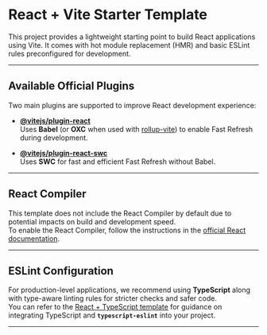 # React + Vite Starter Template

This project provides a lightweight starting point to build React applications using Vite. It comes with hot module replacement (HMR) and basic ESLint rules preconfigured for development.

---

## Available Official Plugins

Two main plugins are supported to improve React development experience:

- **[@vitejs/plugin-react](https://github.com/vitejs/vite-plugin-react/blob/main/packages/plugin-react)**  
  Uses **Babel** (or **OXC** when used with [rollup-vite](https://vite.dev/guide/rolldown)) to enable Fast Refresh during development.

- **[@vitejs/plugin-react-swc](https://github.com/vitejs/vite-plugin-react/blob/main/packages/plugin-react-swc)**  
  Uses **SWC** for fast and efficient Fast Refresh without Babel.

---

## React Compiler

This template does not include the React Compiler by default due to potential impacts on build and development speed.  
To enable the React Compiler, follow the instructions in the [official React documentation](https://react.dev/learn/react-compiler/installation).

---

## ESLint Configuration

For production-level applications, we recommend using **TypeScript** along with type-aware linting rules for stricter checks and safer code.  
You can refer to the [React + TypeScript template](https://github.com/vitejs/vite/tree/main/packages/create-vite/template-react-ts) for guidance on integrating TypeScript and **`typescript-eslint`** into your project.

---
